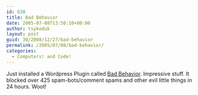 ```yaml
---
id: 638
title: Bad Behavior
date: 2005-07-08T13:50:10+00:00
author: tsykoduk
layout: post
guid: 30/2008/12/27/bad-behavior
permalink: /2005/07/08/bad-behavior/
categories:
  - Computers! and Code!
---
```

<p>Just installed a Wordpress Plugin called <a href="http://www.ioerror.us/software/bad-behavior/">Bad Behavior</a>. Impressive stuff. It blocked over 425 spam-bots/comment spams and other evil little things in 24 hours. Woot!</p>